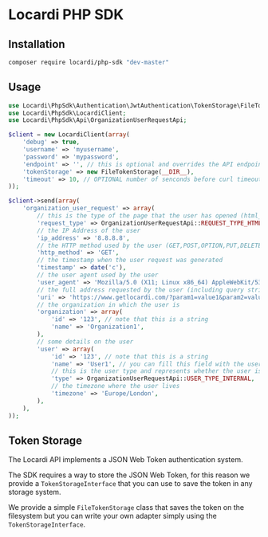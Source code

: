 # Locardi PHP SDK

## Installation

```bash
composer require locardi/php-sdk "dev-master"
```

## Usage

```php
use Locardi\PhpSdk\Authentication\JwtAuthentication\TokenStorage\FileTokenStorage;
use Locardi\PhpSdk\LocardiClient;
use Locardi\PhpSdk\Api\OrganizationUserRequestApi;

$client = new LocardiClient(array(
    'debug' => true,
    'username' => 'myusername',
    'password' => 'mypassword',
    'endpoint' => '', // this is optional and overrides the API endpoing (used for sandbox)
    'tokenStorage' => new FileTokenStorage(__DIR__),
    'timeout' => 10, // OPTIONAL number of senconds before curl timeout (default is 30 seconds) 
));

$client->send(array(
    'organization_user_request' => array(
        // this is the type of the page that the user has opened (html_page,login,login_failed,download)
        'request_type' => OrganizationUserRequestApi::REQUEST_TYPE_HTML_PAGE,
        // the IP Address of the user
        'ip_address' => '8.8.8.8',
        // the HTTP method used by the user (GET,POST,OPTION,PUT,DELETE)
        'http_method' => 'GET',
        // the timestamp when the user request was generated
        'timestamp' => date('c'),
        // the user agent used by the user
        'user_agent' => 'Mozilla/5.0 (X11; Linux x86_64) AppleWebKit/537.36 (KHTML, like Gecko) Chrome/57.0.2987.110 Safari/537.36',
        // the full address requested by the user (including query string, anchors etc)
        'uri' => 'https://www.getlocardi.com/?param1=value1&param2=value2',
        // the organization in which the user is
        'organization' => array(
            'id' => '123', // note that this is a string
            'name' => 'Organization1',
        ),
        // some details on the user
        'user' => array(
            'id' => '123', // note that this is a string
            'name' => 'User1', // you can fill this field with the username,email or any other unique id
            // this is the user type and represents whether the user is internal (like an admin/editor account) or external (like a normal user)
            'type' => OrganizationUserRequestApi::USER_TYPE_INTERNAL,
            // the timezone where the user lives
            'timezone' => 'Europe/London',
        ),
    ),
));

```

## Token Storage

The Locardi API implements a JSON Web Token authentication system.

The SDK requires a way to store the JSON Web Token, for this reason we provide
a `TokenStorageInterface` that you can use to save the token in any storage system.

We provide a simple `FileTokenStorage` class that saves the token on the filesystem but you can write your own adapter simply using the `TokenStorageInterface`. 
